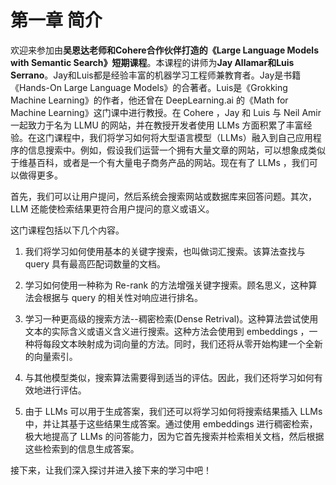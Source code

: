 # 第一章 简介

欢迎来参加由**吴恩达老师和Cohere合作伙伴打造的《Large Language Models with Semantic Search》短期课程**。本课程的讲师为**Jay Allamar和Luis Serrano**。Jay和Luis都是经验丰富的机器学习工程师兼教育者。Jay是书籍《Hands-On Large Language Models》的合著者。Luis是《Grokking Machine Learning》的作者，他还曾在 DeepLearning.ai 的《Math for Machine Learning》这门课中进行教授。在 Cohere ，Jay 和 Luis 与 Neil Amir 一起致力于名为 LLMU 的网站，并在教授开发者使用 LLMs 方面积累了丰富经验。在这门课程中，我们将学习如何将大型语言模型（LLMs）融入到自己应用程序的信息搜索中。例如，假设我们运营一个拥有大量文章的网站，可以想象成类似于维基百科，或者是一个有大量电子商务产品的网站。现在有了 LLMs ，我们可以做得更多。

首先，我们可以让用户提问，然后系统会搜索网站或数据库来回答问题。其次，LLM 还能使检索结果更符合用户提问的意义或语义。

这门课程包括以下几个内容。
1. 我们将学习如何使用基本的关键字搜索，也叫做词汇搜索。该算法查找与 query 具有最高匹配词数量的文档。

2. 学习如何使用一种称为 Re-rank 的方法增强关键字搜索。顾名思义，这种算法会根据与 query 的相关性对响应进行排名。

3. 学习一种更高级的搜索方法--稠密检索(Dense Retrival)。这种算法尝试使用文本的实际含义或语义含义进行搜索。这种方法会使用到 embeddings ，一种将每段文本映射成为词向量的方法。同时，我们还将从零开始构建一个全新的向量索引。

4. 与其他模型类似，搜索算法需要得到适当的评估。因此，我们还将学习如何有效地进行评估。

5. 由于 LLMs 可以用于生成答案，我们还可以将学习如何将搜索结果插入 LLMs 中，并让其基于这些结果生成答案。通过使用 embeddings 进行稠密检索，极大地提高了 LLMs 的问答能力，因为它首先搜索并检索相关文档，然后根据这些检索到的信息生成答案。

接下来，让我们深入探讨并进入接下来的学习中吧！